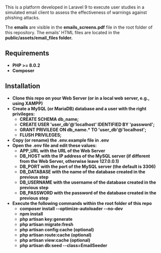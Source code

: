 This is a platform developed in Laravel 9 to execute user studies in a simulated email client to assess the effectiveness of warnings against phishing attacks.

The <b>emails</b> are visible in the <b>emails_screens.pdf</b> file in the root folder of this repository. The emails' HTML files are located in the <b>public/assets/email_files<b> folder.

## Requirements

- PHP >= 8.0.2
- Composer

## Installation

- Clone this repo on your Web Server (or in a local web server, e.g., using XAMPP)
- Create a MySQL (or MariaDB) database and a user with the right privileges:
    - CREATE SCHEMA db_name;
    - CREATE USER 'user_db'@'localhost' IDENTIFIED BY 'password';
    - GRANT PRIVILEGE ON db_name.* TO 'user_db'@'localhost';
    - FLUSH PRIVILEGES;
- Copy (or rename) the .env.example file in .env
- Open the .env file and edit these values:
    - APP_URL with the URL of the Web Server
    - DB_HOST with the IP address of the MySQL server (if different from the Web Server, otherwise leave 127.0.0.1)
    - DB_PORT with the port of the MySQL server (the default is 3306)
    - DB_DATABASE with the name of the database created in the previous step
    - DB_USERNAME with the username of the database created in the previous step
    - DB_PASSWORD with the password of the database created in the previous step
- Execute the following commands within the root folder of this repo
    - composer install --optimize-autoloader --no-dev
    - npm install
    - php artisan key:generate
    - php artisan migrate:fresh
    - php artisan config:cache (optional)
    - php artisan route:cache (optional)
    - php artisan view:cache (optional)
    - php artisan db:seed --class=EmailSeeder
